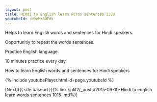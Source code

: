 ```yaml
---
layout: post
title: Hindi to English learn words sentences 1330 
youtubeId: rH0eMXSUFdk
---
```

 
 
Helps to learn English words and sentences for Hindi speakers.

Opportunitiy to repeat the words sentences. 

Practice English language. 
 
10 minutes practice every day. 
 
How to learn English words and sentences for Hindi speakers 
 
{% include youtubePlayer.html id=page.youtubeId %}
 
 
[Next]({{ site.baseurl }}{% link  split2/_posts/2015-09-10-Hindi to english learn words sentences 1015 .md%})
 
